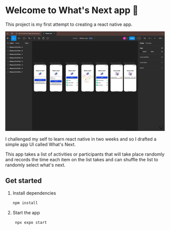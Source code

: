 # Welcome to What's Next app 👋

This project is my first attempt to creating a react native app.

![What's Next UI](doc/ui.jpeg)

I challenged my self to learn react native in two weeks and so I drafted a simple app UI called What's Next.

This app takes a list of activities or participants that will take place randomly and records the time each item on the list takes and can shuffle the list to randomly select what's next.

## Get started

1. Install dependencies

   ```bash
   npm install
   ```

2. Start the app

   ```bash
    npx expo start
   ```
